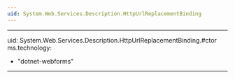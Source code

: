 ```yaml
---
uid: System.Web.Services.Description.HttpUrlReplacementBinding
---
```


---
uid: System.Web.Services.Description.HttpUrlReplacementBinding.#ctor
ms.technology: 
  - "dotnet-webforms"
---
